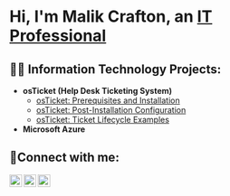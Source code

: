 <h1>Hi, I'm Malik Crafton, an <a href="https://www.linkedin.com/in/malik-crafton-755324263/">IT Professional</a></h1>

<h2>👨‍💻 Information Technology Projects:</h2>

- <b>osTicket (Help Desk Ticketing System)</b>
  - [osTicket: Prerequisites and Installation](https://github.com/Malikc0849/osticket-prereqs)
   - [osTicket: Post-Installation Configuration](https://github.com/Malikc0849/post-install-config)
  - [osTicket: Ticket Lifecycle Examples](https://github.com/Malikc0849/ticket-lifecycle)
- <b>Microsoft Azure</b>


<h2>🤳Connect with me:</h2>

[<img align="left" alt="Josh | Twitter" width="22px" src="https://cdn.jsdelivr.net/npm/simple-icons@v3/icons/twitter.svg" />][twitter]
[<img align="left" alt="Josh | LinkedIn" width="22px" src="https://cdn.jsdelivr.net/npm/simple-icons@v3/icons/linkedin.svg" />][linkedin]
[<img align="left" alt="Josh | Instagram" width="22px" src="https://cdn.jsdelivr.net/npm/simple-icons@v3/icons/instagram.svg" />][instagram]

[twitter]: https://twitter.com/MixmasterUmm
[instagram]: https://www.instagram.com/Josh
[linkedin]: https://linkedin.com/in/Josh
